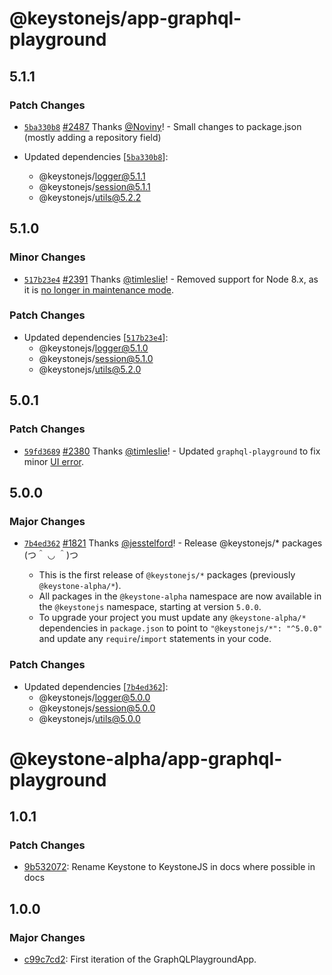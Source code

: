 # @keystonejs/app-graphql-playground

## 5.1.1

### Patch Changes

- [`5ba330b8`](https://github.com/keystonejs/keystone/commit/5ba330b8b2609ea0033a636daf9a215a5a192c20) [#2487](https://github.com/keystonejs/keystone/pull/2487) Thanks [@Noviny](https://github.com/Noviny)! - Small changes to package.json (mostly adding a repository field)

- Updated dependencies [[`5ba330b8`](https://github.com/keystonejs/keystone/commit/5ba330b8b2609ea0033a636daf9a215a5a192c20)]:
  - @keystonejs/logger@5.1.1
  - @keystonejs/session@5.1.1
  - @keystonejs/utils@5.2.2

## 5.1.0

### Minor Changes

- [`517b23e4`](https://github.com/keystonejs/keystone/commit/517b23e4b17414ed1807e8d7af1e67377ba3b7bf) [#2391](https://github.com/keystonejs/keystone/pull/2391) Thanks [@timleslie](https://github.com/timleslie)! - Removed support for Node 8.x, as it is [no longer in maintenance mode](https://nodejs.org/en/about/releases/).

### Patch Changes

- Updated dependencies [[`517b23e4`](https://github.com/keystonejs/keystone/commit/517b23e4b17414ed1807e8d7af1e67377ba3b7bf)]:
  - @keystonejs/logger@5.1.0
  - @keystonejs/session@5.1.0
  - @keystonejs/utils@5.2.0

## 5.0.1

### Patch Changes

- [`59fd3689`](https://github.com/keystonejs/keystone/commit/59fd3689af3bc73682e430feed21b77376e54092) [#2380](https://github.com/keystonejs/keystone/pull/2380) Thanks [@timleslie](https://github.com/timleslie)! - Updated `graphql-playground` to fix minor [UI error](https://github.com/apollographql/graphql-playground/pull/21).

## 5.0.0

### Major Changes

- [`7b4ed362`](https://github.com/keystonejs/keystone/commit/7b4ed3623f5774d7783c39962bfa1ce97938e310) [#1821](https://github.com/keystonejs/keystone/pull/1821) Thanks [@jesstelford](https://github.com/jesstelford)! - Release @keystonejs/\* packages (つ＾ ◡ ＾)つ

  - This is the first release of `@keystonejs/*` packages (previously `@keystone-alpha/*`).
  - All packages in the `@keystone-alpha` namespace are now available in the `@keystonejs` namespace, starting at version `5.0.0`.
  - To upgrade your project you must update any `@keystone-alpha/*` dependencies in `package.json` to point to `"@keystonejs/*": "^5.0.0"` and update any `require`/`import` statements in your code.

### Patch Changes

- Updated dependencies [[`7b4ed362`](https://github.com/keystonejs/keystone/commit/7b4ed3623f5774d7783c39962bfa1ce97938e310)]:
  - @keystonejs/logger@5.0.0
  - @keystonejs/session@5.0.0
  - @keystonejs/utils@5.0.0

# @keystone-alpha/app-graphql-playground

## 1.0.1

### Patch Changes

- [9b532072](https://github.com/keystonejs/keystone/commit/9b532072): Rename Keystone to KeystoneJS in docs where possible in docs

## 1.0.0

### Major Changes

- [c99c7cd2](https://github.com/keystonejs/keystone/commit/c99c7cd2): First iteration of the GraphQLPlaygroundApp.
